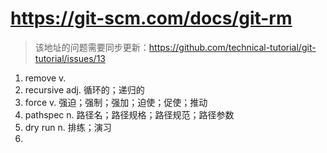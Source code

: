 # https://git-scm.com/docs/git-rm 
> 该地址的问题需要同步更新：https://github.com/technical-tutorial/git-tutorial/issues/13

1. remove v.
2. recursive adj. 循环的；递归的
3. force v. 强迫；强制；强加；迫使；促使；推动
4. pathspec n. 路径名；路径规格；路径规范；路径参数
5. dry run n. 排练；演习
6.
